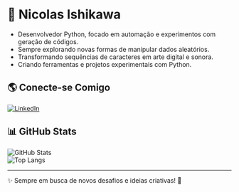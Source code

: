 # 🔑 Nicolas Ishikawa

- Desenvolvedor Python, focado em automação e experimentos com geração de códigos.  
- Sempre explorando novas formas de manipular dados aleatórios.  
- Transformando sequências de caracteres em arte digital e sonora.  
- Criando ferramentas e projetos experimentais com Python.  

## 🌎 Conecte-se Comigo
[![LinkedIn](https://img.shields.io/badge/LinkedIn-0A66C2?style=for-the-badge&logo=linkedin&logoColor=white)](https://www.linkedin.com/in/nicolas-ishikawa-b307b2293/)  

## 📊 GitHub Stats
![GitHub Stats](https://github-readme-stats.vercel.app/api?username=ALLzyxx&show_icons=true&theme=radical)  
![Top Langs](https://github-readme-stats.vercel.app/api/top-langs/?username=ALLzyxx&layout=compact&theme=radical)  

---

✨ Sempre em busca de novos desafios e ideias criativas! 🚀  
<!---
ALLzyxx/ALLzyxx is a ✨ special ✨ repository because its `README.md` (this file) appears on your GitHub profile.
You can click the Preview link to take a look at your changes.
--->
